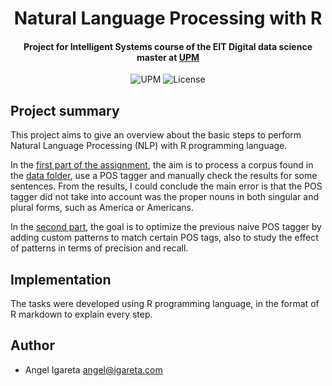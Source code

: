 <h1 align="center">Natural Language Processing with R</h1>
<h4 align="center">Project for Intelligent Systems course of the EIT Digital data science master at <a href="https://www.upm.es/">UPM</a></h4>

<p align="center">
  <img alt="UPM" src="https://img.shields.io/badge/EIT%20Digital-UPM-blue?style=flat-square">
  <img alt="License" src="https://img.shields.io/github/license/angeligareta/natural-language-processing-r?style=flat-square" />
</p>

## Project summary
This project aims to give an overview about the basic steps to perform Natural Language Processing (NLP) with R programming language. 

In the [first part of the assignment](https://angeligareta.com/natural-language-processing-r/Homework1%20-%20Annotation.html), the aim is to process a corpus found in the [data folder](data/pos), use a POS tagger and manually check the results for
some sentences. From the results, I could conclude the main error is that the POS tagger did not take into account was the proper nouns in both singular and plural forms, such as America or Americans.

In the [second part](https://angeligareta.com/natural-language-processing-r/Homework2%20-%20Optimization.html), the goal is to optimize the previous naive POS tagger by adding custom patterns to match certain POS tags, also to study the effect of patterns in terms of precision and recall.

## Implementation
The tasks were developed using R programming language, in the format of R markdown to explain every step.

## Author
- Angel Igareta [angel@igareta.com](mailto:angel@igareta.com)
